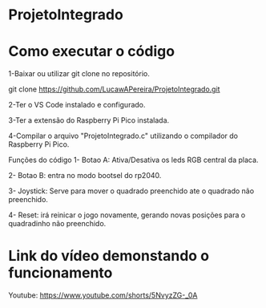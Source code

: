 # ProjetoIntegrado


# Como executar o código
1-Baixar ou utilizar git clone no repositório.

  git clone https://github.com/LucawAPereira/ProjetoIntegrado.git
  
2-Ter o VS Code instalado e configurado.

3-Ter a extensão do Raspberry Pi Pico instalada.

4-Compilar o arquivo "ProjetoIntegrado.c" utilizando o compilador do Raspberry Pi Pico.

Funções do código
1- Botao A: Ativa/Desativa os leds RGB central da placa.

2- Botao B: entra no modo bootsel do rp2040.

3- Joystick: Serve para mover o quadrado preenchido ate o quadrado não preenchido.

4- Reset: irá reinicar o jogo novamente, gerando novas posições para o quadradinho não preenchido.

# Link do vídeo demonstando o funcionamento

Youtube: https://www.youtube.com/shorts/5NvyzZG-_0A

